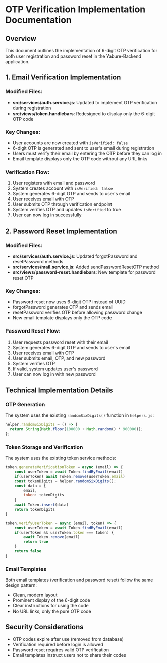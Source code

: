 # OTP Verification Implementation Documentation

## Overview
This document outlines the implementation of 6-digit OTP verification for both user registration and password reset in the Yabure-Backend application.

## 1. Email Verification Implementation

### Modified Files:
- **src/services/auth.service.js**: Updated to implement OTP verification during registration
- **src/views/token.handlebars**: Redesigned to display only the 6-digit OTP code

### Key Changes:
- User accounts are now created with `isVerified: false`
- 6-digit OTP is generated and sent to user's email during registration
- Users must verify their email by entering the OTP before they can log in
- Email template displays only the OTP code without any URL links

### Verification Flow:
1. User registers with email and password
2. System creates account with `isVerified: false`
3. System generates 6-digit OTP and sends to user's email
4. User receives email with OTP
5. User submits OTP through verification endpoint
6. System verifies OTP and updates `isVerified` to true
7. User can now log in successfully

## 2. Password Reset Implementation

### Modified Files:
- **src/services/auth.service.js**: Updated forgotPassword and resetPassword methods
- **src/services/mail.service.js**: Added sendPasswordResetOTP method
- **src/views/password-reset.handlebars**: New template for password reset OTP

### Key Changes:
- Password reset now uses 6-digit OTP instead of UUID
- forgotPassword generates OTP and sends email
- resetPassword verifies OTP before allowing password change
- New email template displays only the OTP code

### Password Reset Flow:
1. User requests password reset with their email
2. System generates 6-digit OTP and sends to user's email
3. User receives email with OTP
4. User submits email, OTP, and new password
5. System verifies OTP
6. If valid, system updates user's password
7. User can now log in with new password

## Technical Implementation Details

### OTP Generation
The system uses the existing `randomSixDigits()` function in `helpers.js`:
```javascript
helper.randomSixDigits = () => {
  return String(Math.floor(100000 + Math.random() * 900000));
};
```

### Token Storage and Verification
The system uses the existing token service methods:
```javascript
token.generateVerificationToken = async (email) => {
    const userToken = await Token.findByEmail(email)
    if(userToken) await Token.remove(userToken.email)
    const tokenDigits = helper.randomSixDigits();
    const data = {
        email, 
        token: tokenDigits
    }
    await Token.insert(data)
    return tokenDigits
}

token.verifyUserToken = async (email, token) => {
    const userToken = await Token.findByEmail(email)
    if(userToken && userToken.token === token) {
        await Token.remove(email)
        return true
    }
    return false
}
```

### Email Templates
Both email templates (verification and password reset) follow the same design pattern:
- Clean, modern layout
- Prominent display of the 6-digit code
- Clear instructions for using the code
- No URL links, only the pure OTP code

## Security Considerations
- OTP codes expire after use (removed from database)
- Verification required before login is allowed
- Password reset requires valid OTP verification
- Email templates instruct users not to share their codes

